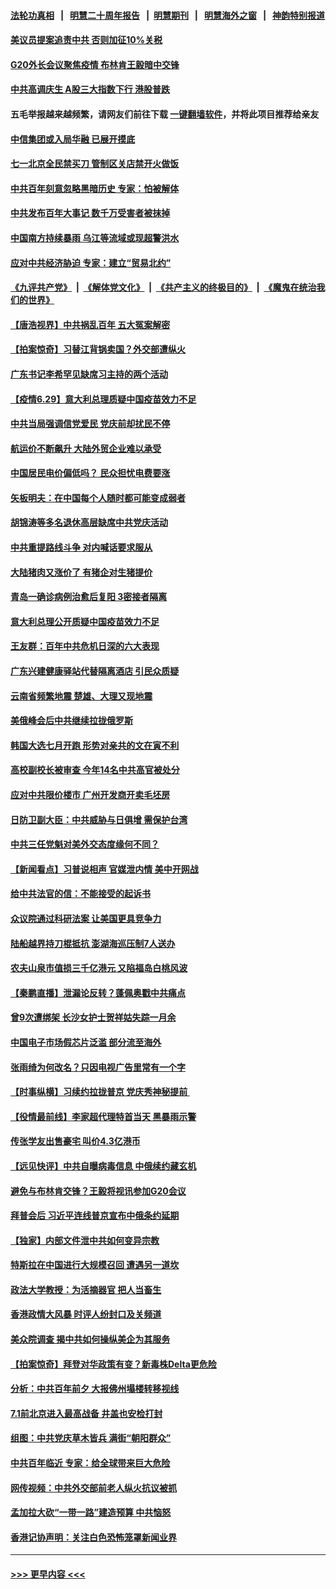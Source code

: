 #### [法轮功真相](https://github.com/gfw-breaker/truth/blob/master/README.md?t=0) &nbsp;&nbsp;|&nbsp;&nbsp; [明慧二十周年报告](https://github.com/gfw-breaker/mh-reports/blob/master/README.md?t=0) &nbsp;&nbsp;|&nbsp;&nbsp;[明慧期刊](https://github.com/gfw-breaker/mh-qikan) &nbsp;&nbsp;|&nbsp;&nbsp; [明慧海外之窗](https://github.com/gfw-breaker/mh-news/blob/master/README.md?t=0) &nbsp;&nbsp;|&nbsp;&nbsp; [神韵特别报道](https://github.com/gfw-breaker/mh-news/blob/master/shenyun.md?t=0)
#### [美议员提案追责中共 否则加征10%关税](../pages/nsc413/n13056392.md?t=06300352) 
#### [G20外长会议聚焦疫情 布林肯王毅暗中交锋](../pages/nsc413/n13056323.md?t=06300352) 
#### [中共高调庆生 A股三大指数下行 港股普跌](../pages/nsc413/n13056264.md?t=06300352) 
#### 五毛举报越来越频繁，请网友们前往下载 [一键翻墙软件](https://github.com/gfw-breaker/ssr-accounts)，并将此项目推荐给亲友
#### [中信集团或入局华融 已展开摸底](../pages/nsc413/n13056065.md?t=06300352) 
#### [七一北京全民禁买刀 管制区关店禁开火做饭](../pages/nsc413/n13055620.md?t=06300352) 
#### [中共百年刻意忽略黑暗历史 专家：怕被解体](../pages/nsc413/n13056056.md?t=06300352) 
#### [中共发布百年大事记 数千万受害者被抹掉](../pages/nsc413/n13056042.md?t=06300352) 
#### [中国南方持续暴雨 乌江等流域或现超警洪水](../pages/nsc413/n13055616.md?t=06300352) 
#### [应对中共经济胁迫 专家：建立“贸易北约”](../pages/nsc413/n13056031.md?t=06300352) 
#### [《九评共产党》](https://github.com/begood0513/9ping.md/blob/master/README.md) &nbsp;|&nbsp; [《解体党文化》](../../../../jtdwh.md/blob/master/README.md)  &nbsp;|&nbsp; [《共产主义的终极目的》](../../../../gczydzjmd.md/blob/master/README.md) &nbsp;|&nbsp; [《魔鬼在统治我们的世界》](../../../../mgztzwmdsj.md/blob/master/README.md) 
#### [【唐浩视界】中共祸乱百年 五大冤案解密](../pages/nsc413/n13055714.md?t=06300352) 
#### [【拍案惊奇】习替江背锅卖国？外交部遭纵火](../pages/nsc413/n13054689.md?t=06300352) 
#### [广东书记李希罕见缺席习主持的两个活动](../pages/nsc413/n13055563.md?t=06300352) 
#### [【疫情6.29】意大利总理质疑中国疫苗效力不足](../pages/nsc413/n13055335.md?t=06300352) 
#### [中共当局强调信党爱民 党庆前却扰民不停](../pages/nsc413/n13055404.md?t=06300352) 
#### [航运价不断飙升 大陆外贸企业难以承受](../pages/nsc413/n13055386.md?t=06300352) 
#### [中国居民电价偏低吗？ 民众担忧电费要涨](../pages/nsc413/n13055439.md?t=06300352) 
#### [矢板明夫：在中国每个人随时都可能变成弱者](../pages/nsc413/n13055298.md?t=06300352) 
#### [胡锦涛等多名退休高层缺席中共党庆活动](../pages/nsc413/n13055217.md?t=06300352) 
#### [中共重提路线斗争 对内喊话要求服从](../pages/nsc413/n13054858.md?t=06300352) 
#### [大陆猪肉又涨价了 有猪企对生猪提价](../pages/nsc413/n13054680.md?t=06300352) 
#### [青岛一确诊病例治愈后复阳 3密接者隔离](../pages/nsc413/n13054989.md?t=06300352) 
#### [意大利总理公开质疑中国疫苗效力不足](../pages/nsc413/n13055294.md?t=06300352) 
#### [王友群：百年中共危机日深的六大表现](../pages/nsc413/n13054263.md?t=06300352) 
#### [广东兴建健康驿站代替隔离酒店 引民众质疑](../pages/nsc413/n13054851.md?t=06300352) 
#### [云南省频繁地震 楚雄、大理又现地震](../pages/nsc413/n13054924.md?t=06300352) 
#### [美俄峰会后中共继续拉拢俄罗斯](../pages/nsc413/n13054356.md?t=06300352) 
#### [韩国大选七月开跑 形势对亲共的文在寅不利](../pages/nsc413/n13054318.md?t=06300352) 
#### [高校副校长被审查 今年14名中共高官被处分](../pages/nsc413/n13054843.md?t=06300352) 
#### [应对中共限价楼市 广州开发商开卖毛坯房](../pages/nsc413/n13054487.md?t=06300352) 
#### [日防卫副大臣：中共威胁与日俱增 需保护台湾](../pages/nsc413/n13054527.md?t=06300352) 
#### [中共三任党魁对美外交态度缘何不同？](../pages/nsc413/n13049219.md?t=06300352) 
#### [【新闻看点】习普说相声 官媒泄内情 美中开网战](../pages/nsc413/n13054138.md?t=06300352) 
#### [给中共法官的信：不能接受的起诉书](../pages/nsc413/n13054073.md?t=06300352) 
#### [众议院通过科研法案 让美国更具竞争力](../pages/nsc413/n13054384.md?t=06300352) 
#### [陆船越界持刀棍抵抗 澎湖海巡压制7人送办](../pages/nsc413/n13053697.md?t=06300352) 
#### [农夫山泉市值损三千亿港元 又陷福岛白桃风波](../pages/nsc413/n13054091.md?t=06300352) 
#### [【秦鹏直播】泄漏论反转？蓬佩奥戳中共痛点](../pages/nsc413/n13054186.md?t=06300352) 
#### [曾9次遭绑架 长沙女护士贺祥姑失踪一月余](../pages/nsc413/n13053392.md?t=06300352) 
#### [中国电子市场假芯片泛滥 部分流至海外](../pages/nsc413/n13054328.md?t=06300352) 
#### [张雨绮为何改名？只因电视广告里常有一个字](../pages/nsc413/n13054065.md?t=06300352) 
#### [【时事纵横】习续约拉拢普京 党庆秀神秘提前 ](../pages/nsc413/n13054125.md?t=06300352) 
#### [【役情最前线】李家超代理特首当天 黑暴雨示警](../pages/nsc413/n13054093.md?t=06300352) 
#### [传张学友出售豪宅 叫价4.3亿港币](../pages/nsc413/n13053920.md?t=06300352) 
#### [【远见快评】中共自曝病毒信息 中俄续约藏玄机](../pages/nsc413/n13054117.md?t=06300352) 
#### [避免与布林肯交锋？王毅将视讯参加G20会议](../pages/nsc413/n13054147.md?t=06300352) 
#### [拜普会后 习近平连线普京宣布中俄条约延期](../pages/nsc413/n13053898.md?t=06300352) 
#### [【独家】内部文件泄中共如何变异宗教](../pages/nsc413/n13031727.md?t=06300352) 
#### [特斯拉在中国进行大规模召回 遭遇另一道坎](../pages/nsc413/n13053896.md?t=06300352) 
#### [政法大学教授：为活摘器官 把人当畜生](../pages/nsc413/n13053924.md?t=06300352) 
#### [香港政情大风暴 时评人纷封口及关频道](../pages/nsc413/n13053872.md?t=06300352) 
#### [美众院调查 揭中共如何操纵美企为其服务](../pages/nsc413/n13053664.md?t=06300352) 
#### [【拍案惊奇】拜登对华政策有变？新毒株Delta更危险](../pages/nsc413/n13053068.md?t=06300352) 
#### [分析：中共百年前夕 大报佛州塌楼转移视线](../pages/nsc413/n13053778.md?t=06300352) 
#### [7.1前北京进入最高战备 井盖也安检打封](../pages/nsc413/n13053641.md?t=06300352) 
#### [组图：中共党庆草木皆兵 满街“朝阳群众”](../pages/nsc413/n13053804.md?t=06300352) 
#### [中共百年临近 专家：给全球带来巨大危险](../pages/nsc413/n13053663.md?t=06300352) 
#### [网传视频：中共外交部前老人纵火抗议被抓](../pages/nsc413/n13053283.md?t=06300352) 
#### [孟加拉大砍“一带一路”建造预算 中共恼怒](../pages/nsc413/n13053425.md?t=06300352) 
#### [香港记协声明：关注白色恐怖笼罩新闻业界](../pages/nsc413/n13053610.md?t=06300352) 

----
#### [ >>> 更早内容 <<< ](../indexes/nsc413-earlier.md)
